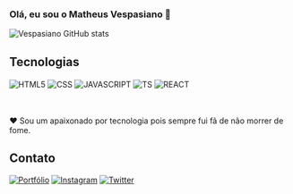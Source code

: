 ### Olá, eu sou o Matheus Vespasiano 👋

![Vespasiano GitHub stats](https://github-readme-stats.vercel.app/api?username=Vespasianoo&show_icons=true&theme=radical)

## Tecnologias

<div style="display: inline_block">
  <img align="center" alt="HTML5" src="https://img.shields.io/badge/HTML5-E34F26?style=for-the-badge&logo=html5&logoColor=white" />
  <img align="center" alt="CSS" src="https://img.shields.io/badge/CSS3-1572B6?style=for-the-badge&logo=css3&logoColor=white" />
  <img align="center" alt="JAVASCRIPT" src="https://img.shields.io/badge/JavaScript-F7DF1E?style=for-the-badge&logo=javascript&logoColor=black" />
  <img align="center" alt="TS" src="https://img.shields.io/badge/TypeScript-007ACC?style=for-the-badge&logo=typescript&logoColor=white" />
  <img align="center" alt="REACT" src="https://img.shields.io/badge/React-20232A?style=for-the-badge&logo=react&logoColor=61DAFB" />
  
</div><br/>

</br>
<p>❤ Sou um apaixonado por tecnologia pois sempre fui fã de não morrer de fome.</p>

## Contato

[![Portfólio](https://img.shields.io/website?label=Portfólio&style=for-the-badge&url=https://portfolio-vespasianoo.vercel.app/)](https://portfolio-vespasianoo.vercel.app)
[![Instagram](https://img.shields.io/badge/Instagram-E4405F?style=for-the-badge&logo=instagram&logoColor=white)](https://www.instagram.com/m.vespasiano04/)
[![Twitter](https://img.shields.io/badge/Twitter-1DA1F2?style=for-the-badge&logo=twitter&logoColor=white)](https://twitter.com/Matheusrcha1)
